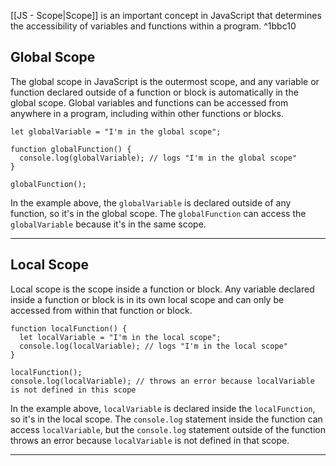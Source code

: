 
[[JS - Scope|Scope]] is an important concept in JavaScript that determines the accessibility of variables and functions within a program. ^1bbc10

## Global Scope

The global scope in JavaScript is the outermost scope, and any variable or function declared outside of a function or block is automatically in the global scope. Global variables and functions can be accessed from anywhere in a program, including within other functions or blocks.

```JS
let globalVariable = "I'm in the global scope";

function globalFunction() {
  console.log(globalVariable); // logs "I'm in the global scope"
}

globalFunction();
```

In the example above, the `globalVariable` is declared outside of any function, so it's in the global scope. The `globalFunction` can access the `globalVariable` because it's in the same scope.

---

## Local Scope

Local scope is the scope inside a function or block. Any variable declared inside a function or block is in its own local scope and can only be accessed from within that function or block.

```JS
function localFunction() {
  let localVariable = "I'm in the local scope";
  console.log(localVariable); // logs "I'm in the local scope"
}

localFunction();
console.log(localVariable); // throws an error because localVariable is not defined in this scope
```

In the example above, `localVariable` is declared inside the `localFunction`, so it's in the local scope. The `console.log` statement inside the function can access `localVariable`, but the `console.log` statement outside of the function throws an error because `localVariable` is not defined in that scope.

---



